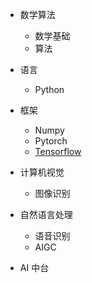 <!-- _sidebar.md -->

* 数学算法
  - 数学基础
  - 算法

* 语言
  * Python

* 框架
  * Numpy
  * Pytorch
  * [Tensorflow](ai/tensorflow.md)

* 计算机视觉
  * 图像识别

* 自然语言处理
  * 语音识别
  * AIGC

* AI 中台